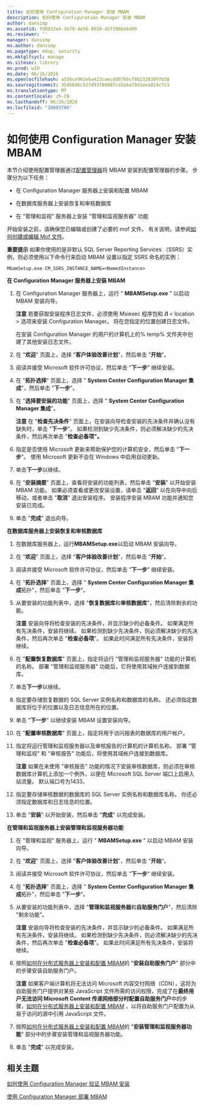 ```yaml
---
title: 如何使用 Configuration Manager 安装 MBAM
description: 如何使用 Configuration Manager 安装 MBAM
author: dansimp
ms.assetid: fd0832e4-3b79-4e56-9550-d2f396be6d09
ms.reviewer: ''
manager: dansimp
ms.author: dansimp
ms.pagetype: mdop, security
ms.mktglfcycl: manage
ms.sitesec: library
ms.prod: w10
ms.date: 06/16/2016
ms.openlocfilehash: a556ce961e6a423caecdd0766cf8623383897b58
ms.sourcegitcommit: 354664bc527d93f80687cd2eba70d1eea024c7c3
ms.translationtype: MT
ms.contentlocale: zh-CN
ms.lasthandoff: 06/26/2020
ms.locfileid: "10803706"
---
```

# 如何使用 Configuration Manager 安装 MBAM


本节介绍使用配置管理器通过[配置管理器](getting-started---using-mbam-with-configuration-manager.md)将 MBAM 安装到配置管理器的步骤。 步骤分为以下任务：

-   在 Configuration Manager 服务器上安装和配置 MBAM

-   在数据库服务器上安装恢复和审核数据库

-   在 "管理和监视" 服务器上安装 "管理和监视服务器" 功能

开始安装之前，请确保您已编辑或创建了必要的 mof 文件。 有关说明，请参阅[如何创建或编辑 Mof 文件](how-to-create-or-edit-the-mof-files.md)。

**重要提示** 如果你使用的是非默认 SQL Server Reporting Services （SSRS）实例，则必须使用以下命令行来启动 MBAM 设置以指定 SSRS 命名的实例：

`MbamSetup.exe CM_SSRS_INSTANCE_NAME=<NamedInstance>`

 

**在 Configuration Manager 服务器上安装 MBAM**

1.  在 Configuration Manager 服务器上，运行 " **MBAMSetup.exe** " 以启动 MBAM 安装向导。

    **注意** 若要获取安装程序日志文件，必须使用 Msiexec 程序包和 **/l** &lt; location &gt; 选项来安装 Configuration Manager。 将在您指定的位置创建日志文件。

    在安装 Configuration Manager 的用户的计算机上的% temp% 文件夹中创建了其他安装日志文件。

     

2.  在 "**欢迎**" 页面上，选择 "**客户体验改善计划**"，然后单击 "**开始**"。

3.  阅读并接受 Microsoft 软件许可协议，然后单击 "**下一步**" 继续安装。

4.  在 "**拓扑选择**" 页面上，选择 " **System Center Configuration Manager 集成**"，然后单击 "**下一步**"。

5.  在 "**选择要安装的功能**" 页面上，选择 " **System Center Configuration Manager 集成**"。

    **注意** 在 "**检查先决条件**" 页面上，在安装向导检查安装的先决条件并确认没有缺失时，单击 "**下一步**"。 如果检测到缺少先决条件，则必须解决缺少的先决条件，然后再次单击 "**检查必备项"。**

     

6.  指定是否使用 Microsoft 更新来帮助保护您的计算机安全，然后单击 "**下一步**"。 使用 Microsoft 更新不会在 Windows 中启用自动更新。

7.  单击**下一步**以继续。

8.  在 "**安装摘要**" 页面上，查看将安装的功能列表，然后单击 "**安装**" 以开始安装 MBAM 功能。 如果必须查看或更改安装设置，请单击 "**返回**" 以在向导中向后移动，或者单击 "**取消**" 退出安装程序。 安装程序安装 MBAM 功能并通知您安装已完成。

9.  单击 "**完成**" 退出向导。

**在数据库服务器上安装恢复和审核数据库**

1.  在数据库服务器上，运行**MBAMSetup.exe**以启动 MBAM 安装向导。

2.  在 "**欢迎**" 页面上，选择 "**客户体验改善计划**"，然后单击 "**开始**"。

3.  阅读并接受 Microsoft 软件许可协议，然后单击 "**下一步**" 继续安装。

4.  在 "**拓扑选择**" 页面上，选择 " **System Center Configuration Manager 集成**拓扑"，然后单击 "**下一步**"。

5.  从要安装的功能列表中，选择 "**恢复数据库**和**审核数据库**"，然后清除剩余的功能。

    **注意** 安装向导将检查安装的先决条件，并显示缺少的必备条件。 如果满足所有先决条件，安装将继续。 如果检测到缺少先决条件，则必须解决缺少的先决条件，然后再次单击 "**检查必备项**"。 如果此时间满足所有先决条件，安装将继续。

     

6.  在 "**配置恢复数据库**" 页面上，指定将运行 "管理和监视服务器" 功能的计算机的名称。 部署 "管理和监视服务器" 功能后，它将使用其域帐户连接到数据库。

7.  单击**下一步**以继续。

8.  指定要存储恢复数据的 SQL Server 实例名称和数据库的名称。 还必须指定数据库将位于的位置以及日志信息所在的位置。

9.  单击 "**下一步**" 以继续安装 MBAM 设置安装向导。

10. 在 "**配置审核数据库**" 页面上，指定将用于访问报表的数据库的用户帐户。

11. 指定将运行管理和监视服务器以及审核报告的计算机的计算机名称。 部署 "管理和监视" 和 "审核报告" 功能后，将使用其域帐户连接到数据库。

    **注意** 如果在未使用 "审核报告" 功能的情况下安装审核数据库，则必须在审核数据库计算机上添加一个例外，以便在 Microsoft SQL Server 端口上启用入站流量。 默认端口号为1433。

     

12. 指定要存储审核数据的数据库的 SQL Server 实例名称和数据库名称。 你还必须指定数据库和日志信息的位置。

13. 单击 "**安装**" 以开始安装，然后单击 "**完成**" 以完成安装。

**在管理和监视服务器上安装管理和监视服务器功能**

1.  在 "管理和监视" 服务器上，运行 " **MBAMSetup.exe** " 以启动 MBAM 安装向导。

2.  在 "**欢迎**" 页面上，选择 "**客户体验改善计划**"，然后单击 "**开始**"。

3.  阅读并接受 Microsoft 软件许可协议，然后单击 "**下一步**" 继续安装。

4.  在 "**拓扑选择**" 页面上，选择 " **System Center Configuration Manager 集成**拓扑"，然后单击 "**下一步**"。

5.  从要安装的功能列表中，选择 "**管理和监视服务器**和**自助服务门户**"，然后清除 "剩余功能"。

    **注意** 安装向导将检查安装的先决条件，并显示缺少的必备条件。 如果满足所有先决条件，安装将继续。 如果检测到缺少先决条件，则必须解决缺少的先决条件，然后再次单击 "**检查必备项**"。 如果此时间满足所有先决条件，安装将继续。

     

6.  按照[如何在分布式服务器上安装和配置 MBAM](how-to-install-and-configure-mbam-on-distributed-servers-mbam-2.md)的 "**安装自助服务门户**" 部分中的步骤安装自助服务门户。

    **注意** 如果客户端计算机将无法访问 Microsoft 内容交付网络（CDN），这将为自助服务门户提供对某些 JavaScript 文件所需的访问权限，完成了在**最终用户无法访问 Microsoft Content 传递网络部分时配置自助服务门户**中的步骤，[如何在分布式服务器上安装和配置 MBAM](how-to-install-and-configure-mbam-on-distributed-servers-mbam-2.md) ，以将自助服务门户配置为从易于访问的源中引用 JavaScript 文件。

     

7.  按照[如何在分布式服务器上安装和配置 MBAM](how-to-install-and-configure-mbam-on-distributed-servers-mbam-2.md)的 "**安装管理和监视服务器功能**" 部分中的步骤安装管理和监视服务器功能。

8.  单击 "**完成**" 以完成安装。

## 相关主题


[如何使用 Configuration Manager 验证 MBAM 安装](how-to-validate-the-mbam-installation-with-configuration-manager.md)

[使用 Configuration Manager 部署 MBAM](deploying-mbam-with-configuration-manager-mbam2.md)

 

 





